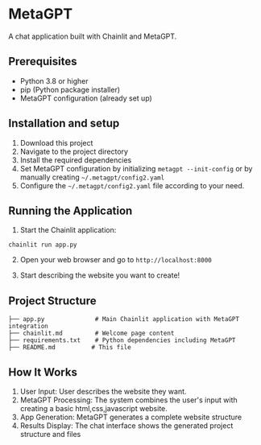 # MetaGPT

A chat application built with Chainlit and MetaGPT.

## Prerequisites

- Python 3.8 or higher
- pip (Python package installer)
- MetaGPT configuration (already set up)

## Installation and setup

1. Download this project
2. Navigate to the project directory
3. Install the required dependencies
4. Set MetaGPT configuration by initializing ``` metagpt --init-config ``` or by manually creating ```~/.metagpt/config2.yaml```
5. Configure the `~/.metagpt/config2.yaml` file according to your need.


## Running the Application

1. Start the Chainlit application:

```
chainlit run app.py
```

2. Open your web browser and go to `http://localhost:8000`

3. Start describing the website you want to create!

## Project Structure

```
├── app.py              # Main Chainlit application with MetaGPT integration
├── chainlit.md         # Welcome page content
├── requirements.txt    # Python dependencies including MetaGPT
├── README.md          # This file
```

## How It Works

1. User Input: User describes the website they want.
2. MetaGPT Processing: The system combines the user's input with creating a basic html,css,javascript website.
3. App Generation: MetaGPT generates a complete website structure
4. Results Display: The chat interface shows the generated project structure and files






